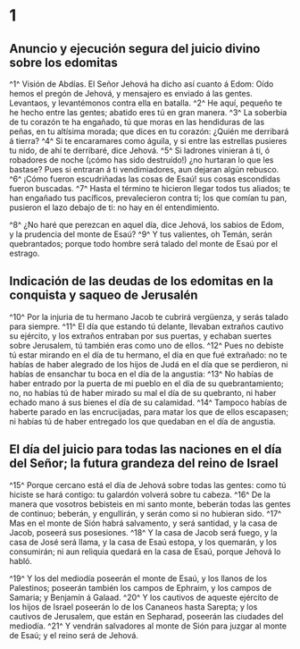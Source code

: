 # 1 
## Anuncio y ejecución segura del juicio divino sobre los edomitas
^1^ Visión de Abdías. El Señor Jehová ha dicho así cuanto á Edom: Oído hemos el pregón de Jehová, y mensajero es enviado á las gentes. Levantaos, y levantémonos contra ella en batalla. ^2^ He aquí, pequeño te he hecho entre las gentes; abatido eres tú en gran manera. ^3^ La soberbia de tu corazón te ha engañado, tú que moras en las hendiduras de las peñas, en tu altísima morada; que dices en tu corazón: ¿Quién me derribará á tierra? ^4^ Si te encaramares como águila, y si entre las estrellas pusieres tu nido, de ahí te derribaré, dice Jehová. ^5^ Si ladrones vinieran á ti, ó robadores de noche (¡cómo has sido destruído!) ¿no hurtaran lo que les bastase? Pues si entraran á ti vendimiadores, aun dejaran algún rebusco. ^6^ ¡Cómo fueron escudriñadas las cosas de Esaú! sus cosas escondidas fueron buscadas. ^7^ Hasta el término te hicieron llegar todos tus aliados; te han engañado tus pacíficos, prevalecieron contra ti; los que comían tu pan, pusieron el lazo debajo de ti: no hay en él entendimiento. 

^8^ ¿No haré que perezcan en aquel día, dice Jehová, los sabios de Edom, y la prudencia del monte de Esaú? ^9^ Y tus valientes, oh Temán, serán quebrantados; porque todo hombre será talado del monte de Esaú por el estrago.

## Indicación de las deudas de los edomitas en la conquista y saqueo de Jerusalén
^10^ Por la injuria de tu hermano Jacob te cubrirá vergüenza, y serás talado para siempre. ^11^ El día que estando tú delante, llevaban extraños cautivo su ejército, y los extraños entraban por sus puertas, y echaban suertes sobre Jerusalem, tú también eras como uno de ellos. ^12^ Pues no debiste tú estar mirando en el día de tu hermano, el día en que fué extrañado: no te habías de haber alegrado de los hijos de Judá en el día que se perdieron, ni habías de ensanchar tu boca en el día de la angustia: ^13^ No habías de haber entrado por la puerta de mi pueblo en el día de su quebrantamiento; no, no habías tú de haber mirado su mal el día de su quebranto, ni haber echado mano á sus bienes el día de su calamidad. ^14^ Tampoco habías de haberte parado en las encrucijadas, para matar los que de ellos escapasen; ni habías tú de haber entregado los que quedaban en el día de angustia. 

## El día del juicio para todas las naciones en el día del Señor; la futura grandeza del reino de Israel
^15^ Porque cercano está el día de Jehová sobre todas las gentes: como tú hiciste se hará contigo: tu galardón volverá sobre tu cabeza. ^16^ De la manera que vosotros bebisteis en mi santo monte, beberán todas las gentes de continuo; beberán, y engullirán, y serán como si no hubieran sido. ^17^ Mas en el monte de Sión habrá salvamento, y será santidad, y la casa de Jacob, poseerá sus posesiones. ^18^ Y la casa de Jacob será fuego, y la casa de José será llama, y la casa de Esaú estopa, y los quemarán, y los consumirán; ni aun reliquia quedará en la casa de Esaú, porque Jehová lo habló. 

^19^ Y los del mediodía poseerán el monte de Esaú, y los llanos de los Palestinos; poseerán también los campos de Ephraim, y los campos de Samaria; y Benjamín á Galaad. ^20^ Y los cautivos de aqueste ejército de los hijos de Israel poseerán lo de los Cananeos hasta Sarepta; y los cautivos de Jerusalem, que están en Sepharad, poseerán las ciudades del mediodía. ^21^ Y vendrán salvadores al monte de Sión para juzgar al monte de Esaú; y el reino será de Jehová. 